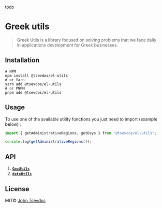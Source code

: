todo

# Greek utils

> Greek Utils is a library focused on solving problems that we face daily in applications development for Greek businesses.

## Installation

```shell
# NPM
npm install @tsevdos/el-utils
# or Yarn
yarn add @tsevdos/el-utils
# or PNPM
pnpm add @tsevdos/el-utils
```

## Usage

To use one of the available utility functions you just need to import (example below) :

```js
import { getAdministrativeRegions, getDays } from "@tsevdos/el-utils";

console.log(getAdministrativeRegions());
```

## API

1. [**`GeoUtils`**](https://github.com/tsevdos/elUtils/blob/main/docs/GeoUtils.md)
2. [**`dateUtils`**](https://github.com/tsevdos/elUtils/blob/main/docs/dateUtils.md)

## License

MIT© [John Tsevdos](http://tsevdos.me)
